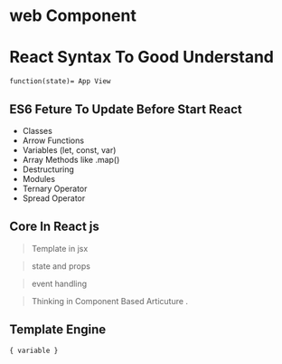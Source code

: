 # web Component 



# React Syntax To Good Understand 

```
function(state)= App View 
```

## ES6 Feture To Update Before Start React

- Classes
- Arrow Functions
- Variables (let, const, var)
- Array Methods like .map()
- Destructuring
- Modules
- Ternary Operator
- Spread Operator







## Core In React js

> Template in jsx

> state and props

> event handling

> Thinking in Component Based Articuture .

## Template Engine 

```
{ variable }
```






